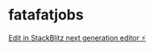 # fatafatjobs

[Edit in StackBlitz next generation editor ⚡️](https://stackblitz.com/~/github.com/fawahkhan/fatafatjobs)